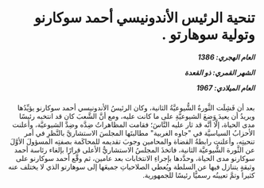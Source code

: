 <h1 dir="rtl">تنحية الرئيس الأندونيسي أحمد سوكارنو وتولية سوهارتو  .</h1>

<h5 dir="rtl">العام الهجري:  1386

الشهر القمري: ذو القعدة

العام الميلادي: 1967</h5>

<p dir="rtl">بعد أن فَشِلَت الثَّورةُ الشُّيوعيَّةُ الثانية، وكان الرئيسُ الأندونيسي أحمد سوكارنو يؤيِّدُها ويريدُ أن يعيدَ وَضعَ الشيوعيَّةِ على ما كانت عليه، ومع أنَّ الشَّعبَ كان قد انتخبه رئيسًا مدى الحياة، إلَّا أنَّه قد ثار عليه النَّاسَ؛ فقامت المظاهراتُ ضِدَّه وضِدَّ الشيوعيَّة، وأعلنت الأحزابُ السياسيَّة في "جاوه الغربية" مطالبتَها المجلسَ الاستشاريَّ بالنَّظرِ في أمر تنحيتِه، وأعلنت رابطةُ القضاة والمحامين وجوبَ تقديمه للمحاكَمة بصفتِه المسؤولَ الأوَّلَ عن الثَّورة الشُّيوعيَّة الثانية، فاتخذَ المجلسُ الاستشاريُّ الأعلى قرارًا بإلغاء رئاسة أحمد سوكارنو مدى الحياة، وحدَّدها بإجراءِ الانتخابات بعد عامين، ثم وقَّع أحمد سوكارنو على وثيقةٍ يتنازل فيها عن السلطة ويُعطي الصلاحياتِ جميعَها إلى سوهارتو الذي لا يختلف عنه كثيرا وتمَّ تعيينُه رسميًّا رئيسًا للجمهورية.</p></br>
